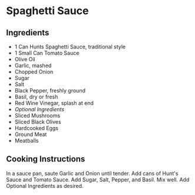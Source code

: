 # Spaghetti Sauce

## Ingredients

 - 1 Can Hunts Spaghetti Sauce, traditional style
 - 1 Small Can Tomato Sauce
 - Olive Oil
 - Garlic, mashed
 - Chopped Onion
 - Sugar
 - Salt
 - Black Pepper, freshly ground
 - Basil, dry or fresh
 - Red Wine Vinegar, splash at end
 - *Optional Ingredients*
 - Sliced Mushrooms
 - Sliced Black Olives
 - Hardcooked Eggs
 - Ground Meat
 - Meatballs

## Cooking Instructions

In a sauce pan, saute Garlic and Onion until tender.
Add cans of Hunt's Sauce and Tomato Sauce.
Add Sugar, Salt, Pepper, and Basil.
Mix well.
Add Optional Ingredients as desired.